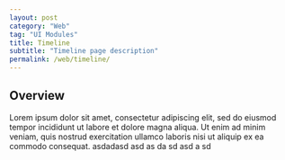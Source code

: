 ```yaml
---
layout: post
category: "Web"
tag: "UI Modules"
title: Timeline
subtitle: "Timeline page description"
permalink: /web/timeline/
---
```


## Overview

Lorem ipsum dolor sit amet, consectetur adipiscing elit, sed do eiusmod tempor incididunt ut labore et dolore magna aliqua. Ut enim ad minim veniam, quis nostrud exercitation ullamco laboris nisi ut aliquip ex ea commodo consequat.
asdadasd
asd
as
da
sd
asd
a
sd
